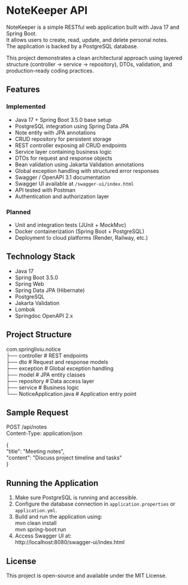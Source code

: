 # NoteKeeper API
NoteKeeper is a simple RESTful web application built with Java 17 and Spring Boot.  
It allows users to create, read, update, and delete personal notes.  
The application is backed by a PostgreSQL database.

This project demonstrates a clean architectural approach using layered structure (controller → service → repository), DTOs, validation, and production-ready coding practices.

## Features
### Implemented
- Java 17 + Spring Boot 3.5.0 base setup
- PostgreSQL integration using Spring Data JPA
- Note entity with JPA annotations
- CRUD repository for persistent storage
- REST controller exposing all CRUD endpoints
- Service layer containing business logic
- DTOs for request and response objects
- Bean validation using Jakarta Validation annotations
- Global exception handling with structured error responses
- Swagger / OpenAPI 3.1 documentation
- Swagger UI available at `/swagger-ui/index.html`
- API tested with Postman
- Authentication and authorization layer

### Planned
- Unit and integration tests (JUnit + MockMvc)
- Docker containerization (Spring Boot + PostgreSQL)
- Deployment to cloud platforms (Render, Railway, etc.)

## Technology Stack
- Java 17
- Spring Boot 3.5.0
- Spring Web
- Spring Data JPA (Hibernate)
- PostgreSQL
- Jakarta Validation
- Lombok
- Springdoc OpenAPI 2.x

## Project Structure
com.springliviu.notice  
├── controller       # REST endpoints  
├── dto              # Request and response models  
├── exception        # Global exception handling  
├── model            # JPA entity classes  
├── repository       # Data access layer  
├── service          # Business logic  
└── NoticeApplication.java  # Application entry point

## Sample Request
POST /api/notes  
Content-Type: application/json  

{  
  "title": "Meeting notes",  
  "content": "Discuss project timeline and tasks"  
}

## Running the Application
1. Make sure PostgreSQL is running and accessible.  
2. Configure the database connection in `application.properties` or `application.yml`.  
3. Build and run the application using:  
   mvn clean install  
   mvn spring-boot:run  
4. Access Swagger UI at:  
   http://localhost:8080/swagger-ui/index.html

## License
This project is open-source and available under the MIT License.
